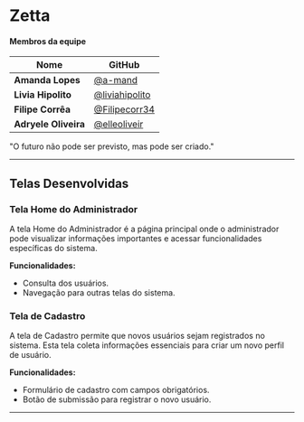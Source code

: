 # Zetta

#### **Membros da equipe**

| Nome                  |  GitHub                                             |
|-----------------------|-----------------------------------------------------|
| **Amanda Lopes**      |  [@a-mand](https://github.com/a-mand)               |
| **Livia Hipolito**    |  [@liviahipolito](https://github.com/liviahipolito)  |
| **Filipe Corrêa**     |  [@Filipecorr34](https://github.com/Filipecorr34)   |
| **Adryele Oliveira**  |  [@elleoliveir](https://github.com/elleoliveir)     |

"O futuro não pode ser previsto, mas pode ser criado."

---

## **Telas Desenvolvidas**

### **Tela Home do Administrador**
A tela Home do Administrador é a página principal onde o administrador pode visualizar informações importantes e acessar funcionalidades específicas do sistema.

**Funcionalidades:**
- Consulta dos usuários.
- Navegação para outras telas do sistema.

### **Tela de Cadastro**
A tela de Cadastro permite que novos usuários sejam registrados no sistema. Esta tela coleta informações essenciais para criar um novo perfil de usuário.

**Funcionalidades:**
- Formulário de cadastro com campos obrigatórios.
- Botão de submissão para registrar o novo usuário.

---
